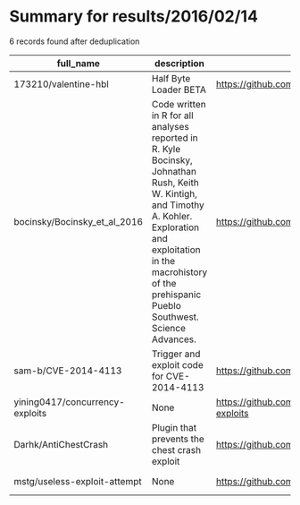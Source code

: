 
# Summary for results/2016/02/14
    
6 records found after deduplication

| full_name | description | html_url | matched_list | matched_count | pushed_at | size | stargazers_count | language | forks_count | vul_ids |
|---------------------------------|------------------------------------------------------------------------------------------------------------------------------------------------------------------------------------------------------------------------------------|----------------------------------------------------|----------------------|-----------------|---------------------------|--------|--------------------|------------|---------------|-------------------|
| 173210/valentine-hbl | Half Byte Loader BETA | https://github.com/173210/valentine-hbl | ['exploit'] | 1 | 2016-02-14 01:45:01+00:00 | 1846 | 22 | C | 6 | [] |
| bocinsky/Bocinsky_et_al_2016 | Code written in R for all analyses reported in R. Kyle Bocinsky, Johnathan Rush, Keith W. Kintigh, and Timothy A. Kohler. Exploration and exploitation in the macrohistory of the prehispanic Pueblo Southwest. Science Advances. | https://github.com/bocinsky/Bocinsky_et_al_2016 | ['exploit'] | 1 | 2016-02-14 15:10:32+00:00 | 58 | 5 | R | 0 | [] |
| sam-b/CVE-2014-4113 | Trigger and exploit code for CVE-2014-4113 | https://github.com/sam-b/CVE-2014-4113 | ['cve-2', 'exploit'] | 2 | 2016-02-14 20:21:46+00:00 | 159 | 41 | C++ | 27 | ['CVE-2014-4113'] |
| yining0417/concurrency-exploits | None | https://github.com/yining0417/concurrency-exploits | ['exploit'] | 1 | 2016-02-14 04:07:33+00:00 | 346 | 0 | ApacheConf | 0 | [] |
| Darhk/AntiChestCrash | Plugin that prevents the chest crash exploit | https://github.com/Darhk/AntiChestCrash | ['exploit'] | 1 | 2016-02-14 17:15:15+00:00 | 17 | 0 | Java | 0 | [] |
| mstg/useless-exploit-attempt | None | https://github.com/mstg/useless-exploit-attempt | ['exploit'] | 1 | 2016-02-14 23:21:36+00:00 | 3 | 5 | C++ | 0 | [] |
